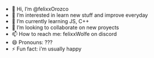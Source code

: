 - 👋 Hi, I’m @felixxOrozco
- 👀 I’m interested in learn new stuff and improve everyday
- 🌱 I’m currently learning JS, C++
- 💞️ I’m looking to collaborate on new proyects
- 📫 How to reach me: felixxWolfe on discord 
- 😄 Pronouns: ???
- ⚡ Fun fact: i'm usually happy

<!---
felixxOrozco/felixxOrozco is a ✨ special ✨ repository because its `README.md` (this file) appears on your GitHub profile.
You can click the Preview link to take a look at your changes.
--->
